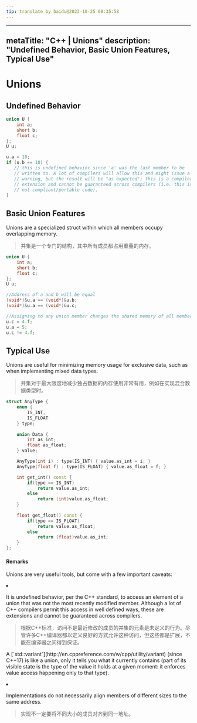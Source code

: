 ```yaml
---
tip: translate by baidu@2023-10-25 08:35:58
---
```

---
metaTitle: "C++ | Unions"
description: "Undefined Behavior, Basic Union Features, Typical Use"
---

# Unions



## Undefined Behavior


```cpp
union U {
    int a;
    short b;
    float c;
};
U u;

u.a = 10;
if (u.b == 10) {
   // this is undefined behavior since 'a' was the last member to be
   // written to. A lot of compilers will allow this and might issue a
   // warning, but the result will be "as expected"; this is a compiler
   // extension and cannot be guaranteed across compilers (i.e. this is
   // not compliant/portable code).
}

```



## Basic Union Features



Unions are a specialized struct within which all members occupy overlapping memory.

> 并集是一个专门的结构，其中所有成员都占用重叠的内存。

```cpp
union U {
    int a;
    short b;
    float c;
};
U u;

//Address of a and b will be equal
(void*)&u.a == (void*)&u.b;
(void*)&u.a == (void*)&u.c;

//Assigning to any union member changes the shared memory of all members
u.c = 4.f;
u.a = 5;
u.c != 4.f;

```



## Typical Use



Unions are useful for minimizing memory usage for exclusive data, such as when implementing mixed data types.

> 并集对于最大限度地减少独占数据的内存使用非常有用，例如在实现混合数据类型时。

```cpp
struct AnyType {
    enum {
        IS_INT,
        IS_FLOAT
    } type;
    
    union Data {
        int as_int;
        float as_float;
    } value;

    AnyType(int i) : type(IS_INT) { value.as_int = i; }
    AnyType(float f) : type(IS_FLOAT) { value.as_float = f; }

    int get_int() const {
        if(type == IS_INT)
            return value.as_int;
        else
            return (int)value.as_float;
    }
    
    float get_float() const {
        if(type == IS_FLOAT)
            return value.as_float;
        else
            return (float)value.as_int;
    }
};

```



#### Remarks


Unions are very useful tools, but come with a few important caveats:

<li>

It is undefined behavior, per the C++ standard, to access an element of a union that was not the most recently modified member. Although a lot of C++ compilers permit this access in well defined ways, these are extensions and cannot be guaranteed across compilers.

> 根据C++标准，访问不是最近修改的成员的并集的元素是未定义的行为。尽管许多C++编译器都以定义良好的方式允许这种访问，但这些都是扩展，不能在编译器之间得到保证。
<p>A [`std::variant`](http://en.cppreference.com/w/cpp/utility/variant) (since C++17) is like a union, only it tells you what it currently contains (part of its visible state is the type of the value it holds at a
given moment: it enforces value access happening only to that type).</p>
</li>
<li>

Implementations do not necessarily align members of different sizes to the same address.

> 实现不一定要将不同大小的成员对齐到同一地址。
</li>

